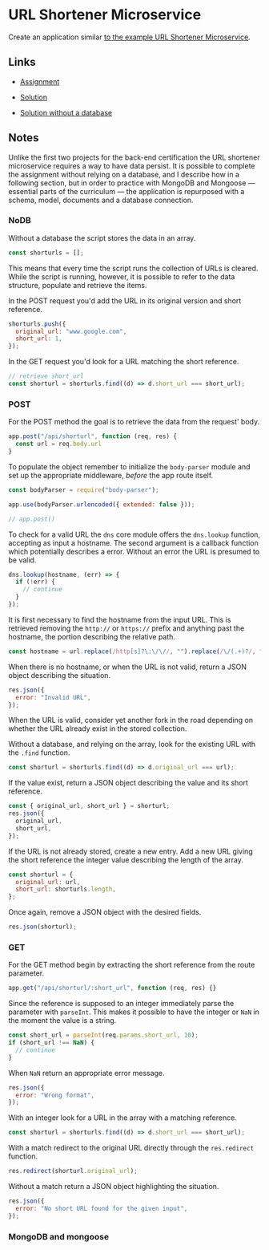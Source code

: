 # URL Shortener Microservice

Create an application similar [to the example URL Shortener Microservice](https://url-shortener-microservice.freecodecamp.rocks/).

## Links

- [Assignment](https://www.freecodecamp.org/learn/back-end-development-and-apis/back-end-development-and-apis-projects/url-shortener-microservice)

- [Solution](https://replit.com/@borntofrappe/boilerplate-project-urlshortener)

- [Solution without a database](https://replit.com/@borntofrappe/boilerplate-project-urlshortener-nodb)

## Notes

Unlike the first two projects for the back-end certification the URL shortener microservice requires a way to have data persist. It is possible to complete the assignment without relying on a database, and I describe how in a following section, but in order to practice with MongoDB and Mongoose — essential parts of the curriculum — the application is repurposed with a schema, model, documents and a database connection.

### NoDB

Without a database the script stores the data in an array.

```js
const shorturls = [];
```

This means that every time the script runs the collection of URLs is cleared. While the script is running, however, it is possible to refer to the data structure, populate and retrieve the items.

In the POST request you'd add the URL in its original version and short reference.

```js
shorturls.push({
  original_url: "www.google.com",
  short_url: 1,
});
```

In the GET request you'd look for a URL matching the short reference.

```js
// retrieve short_url
const shorturl = shorturls.find((d) => d.short_url === short_url);
```

### POST

For the POST method the goal is to retrieve the data from the request' body.

```js
app.post("/api/shorturl", function (req, res) {
  const url = req.body.url
}
```

To populate the object remember to initialize the `body-parser` module and set up the appropriate middleware, _before_ the app route itself.

```js
const bodyParser = require("body-parser");

app.use(bodyParser.urlencoded({ extended: false }));

// app.post()
```

To check for a valid URL the `dns` core module offers the `dns.lookup` function, accepting as input a hostname. The second argument is a callback function which potentially describes a error. Without an error the URL is presumed to be valid.

```js
dns.lookup(hostname, (err) => {
  if (!err) {
    // continue
  }
});
```

It is first necessary to find the hostname from the input URL. This is retrieved removing the `http://` or `https://` prefix and anything past the hostname, the portion describing the relative path.

```js
const hostname = url.replace(/http[s]?\:\/\//, "").replace(/\/(.+)?/, "");
```

When there is no hostname, or when the URL is not valid, return a JSON object describing the situation.

```js
res.json({
  error: "Invalid URL",
});
```

When the URL is valid, consider yet another fork in the road depending on whether the URL already exist in the stored collection.

Without a database, and relying on the array, look for the existing URL with the `.find` function.

```js
const shorturl = shorturls.find((d) => d.original_url === url);
```

If the value exist, return a JSON object describing the value and its short reference.

```js
const { original_url, short_url } = shorturl;
res.json({
  original_url,
  short_url,
});
```

If the URL is not already stored, create a new entry. Add a new URL giving the short reference the integer value describing the length of the array.

```js
const shorturl = {
  original_url: url,
  short_url: shorturls.length,
};
```

Once again, remove a JSON object with the desired fields.

```js
res.json(shorturl);
```

### GET

For the GET method begin by extracting the short reference from the route parameter.

```js
app.get("/api/shorturl/:short_url", function (req, res) {}
```

Since the reference is supposed to an integer immediately parse the parameter with `parseInt`. This makes it possible to have the integer or `NaN` in the moment the value is a string.

```js
const short_url = parseInt(req.params.short_url, 10);
if (short_url !== NaN) {
  // continue
}
```

When `NaN` return an appropriate error message.

```js
res.json({
  error: "Wrong format",
});
```

With an integer look for a URL in the array with a matching reference.

```js
const shorturl = shorturls.find((d) => d.short_url === short_url);
```

With a match redirect to the original URL directly through the `res.redirect` function.

```js
res.redirect(shorturl.original_url);
```

Without a match return a JSON object highlighting the situation.

```js
res.json({
  error: "No short URL found for the given input",
});
```

### MongoDB and mongoose

